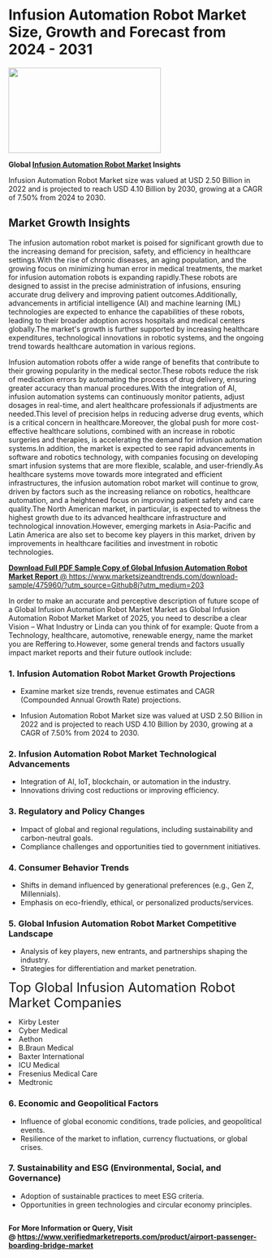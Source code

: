<H1>Infusion Automation Robot Market Size, Growth and Forecast from 2024 - 2031</H1><img class="aligncenter size-medium wp-image-584254" src="https://thirdeyenews.in/wp-content/uploads/2024/09/Global-Market-Research-300x168.jpeg" alt="" width="300" height="168" /><p><strong>Global&nbsp;<a href="https://www.marketsizeandtrends.com/download-sample/475960/?utm_source=Github8j?utm_medium=203">Infusion Automation Robot Market</a> Insights</strong></p><p>Infusion Automation Robot Market size was valued at USD 2.50 Billion in 2022 and is projected to reach USD 4.10 Billion by 2030, growing at a CAGR of 7.50% from 2024 to 2030.</p><p><h2>Market Growth Insights</h2> <p>The infusion automation robot market is poised for significant growth due to the increasing demand for precision, safety, and efficiency in healthcare settings.With the rise of chronic diseases, an aging population, and the growing focus on minimizing human error in medical treatments, the market for infusion automation robots is expanding rapidly.These robots are designed to assist in the precise administration of infusions, ensuring accurate drug delivery and improving patient outcomes.Additionally, advancements in artificial intelligence (AI) and machine learning (ML) technologies are expected to enhance the capabilities of these robots, leading to their broader adoption across hospitals and medical centers globally.The market's growth is further supported by increasing healthcare expenditures, technological innovations in robotic systems, and the ongoing trend towards healthcare automation in various regions.<a href="#" class="sample-link"></a></p> <p>Infusion automation robots offer a wide range of benefits that contribute to their growing popularity in the medical sector.These robots reduce the risk of medication errors by automating the process of drug delivery, ensuring greater accuracy than manual procedures.With the integration of AI, infusion automation systems can continuously monitor patients, adjust dosages in real-time, and alert healthcare professionals if adjustments are needed.This level of precision helps in reducing adverse drug events, which is a critical concern in healthcare.Moreover, the global push for more cost-effective healthcare solutions, combined with an increase in robotic surgeries and therapies, is accelerating the demand for infusion automation systems.In addition, the market is expected to see rapid advancements in software and robotics technology, with companies focusing on developing smart infusion systems that are more flexible, scalable, and user-friendly.As healthcare systems move towards more integrated and efficient infrastructures, the infusion automation robot market will continue to grow, driven by factors such as the increasing reliance on robotics, healthcare automation, and a heightened focus on improving patient safety and care quality.The North American market, in particular, is expected to witness the highest growth due to its advanced healthcare infrastructure and technological innovation.However, emerging markets in Asia-Pacific and Latin America are also set to become key players in this market, driven by improvements in healthcare facilities and investment in robotic technologies.<a href="#" class="get-more-link"></p><p><span class=""><strong>Download Full PDF Sample Copy of Global Infusion Automation Robot Market Report</strong> @ <a href="https://www.marketsizeandtrends.com/download-sample/475960/?utm_source=Github8j?utm_medium=203" target="_blank">https://www.marketsizeandtrends.com/download-sample/475960/?utm_source=Github8j?utm_medium=203</a></span></p><p>In order to make an accurate and perceptive description of future scope of a Global&nbsp;Infusion Automation Robot Market Market as Global&nbsp;Infusion Automation Robot Market Market of 2025, you need to describe a clear Vision &ndash; What Industry or Linda can you think of for example: Quote from a Technology, healthcare, automotive, renewable energy, name the market you are Reffering to.However, some general trends and factors usually impact market reports and their future outlook include:</p><h3>1.&nbsp;<strong>Infusion Automation Robot Market Growth Projections</strong></h3><ul><li>Examine market size trends, revenue estimates and CAGR (Compounded Annual Growth Rate) projections.</li><li><p>Infusion Automation Robot Market size was valued at USD 2.50 Billion in 2022 and is projected to reach USD 4.10 Billion by 2030, growing at a CAGR of 7.50% from 2024 to 2030.</p></li></ul><h3>2.&nbsp;<strong>Infusion Automation Robot Market Technological Advancements</strong></h3><ul><li>Integration of AI, IoT, blockchain, or automation in the industry.</li><li>Innovations driving cost reductions or improving efficiency.</li></ul><h3>3.&nbsp;<strong>Regulatory and Policy Changes</strong></h3><ul><li>Impact of global and regional regulations, including sustainability and carbon-neutral goals.</li><li>Compliance challenges and opportunities tied to government initiatives.</li></ul><h3>4.&nbsp;<strong>Consumer Behavior Trends</strong></h3><ul><li>Shifts in demand influenced by generational preferences (e.g., Gen Z, Millennials).</li><li>Emphasis on eco-friendly, ethical, or personalized products/services.</li></ul><h3>5.&nbsp;<strong>Global Infusion Automation Robot Market Competitive Landscape</strong></h3><ul><li>Analysis of key players, new entrants, and partnerships shaping the industry.</li><li>Strategies for differentiation and market penetration.</li></ul><p data-pm-slice="1 1 []"><span style="color: inherit; font-family: inherit; font-size: 25px;">Top Global Infusion Automation Robot Market Companies</span></p><div class="" data-test-id=""><p><li>Kirby Lester</li><li> Cyber Medical</li><li> Aethon</li><li> B.Braun Medical</li><li> Baxter International</li><li> ICU Medical</li><li> Fresenius Medical Care</li><li> Medtronic</li></p></div><h3>6.&nbsp;<strong>Economic and Geopolitical Factors</strong></h3><ul><li>Influence of global economic conditions, trade policies, and geopolitical events.</li><li>Resilience of the market to inflation, currency fluctuations, or global crises.</li></ul><h3>7.&nbsp;<strong>Sustainability and ESG (Environmental, Social, and Governance)</strong></h3><ul><li>Adoption of sustainable practices to meet ESG criteria.</li><li>Opportunities in green technologies and circular economy principles.</li></ul><h2><strong style="font-size: 14px;">For More Information or Query, Visit @&nbsp;</strong><a style="background-color: #ffffff; font-size: 14px;" href="https://www.marketsizeandtrends.com/report/infusion-automation-robot-market/" target="_blank">https://www.verifiedmarketreports.com/product/airport-passenger-boarding-bridge-market</a></h2>